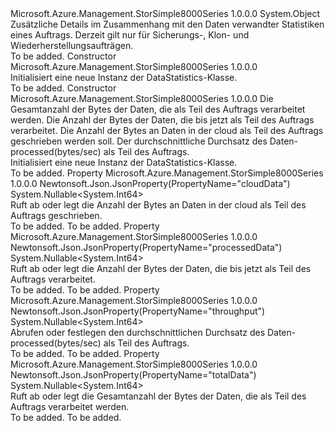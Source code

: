 <Type Name="DataStatistics" FullName="Microsoft.Azure.Management.StorSimple8000Series.Models.DataStatistics">
  <TypeSignature Language="C#" Value="public class DataStatistics" />
  <TypeSignature Language="ILAsm" Value=".class public auto ansi beforefieldinit DataStatistics extends System.Object" />
  <TypeSignature Language="DocId" Value="T:Microsoft.Azure.Management.StorSimple8000Series.Models.DataStatistics" />
  <TypeSignature Language="VB.NET" Value="Public Class DataStatistics" />
  <TypeSignature Language="F#" Value="type DataStatistics = class" />
  <AssemblyInfo>
    <AssemblyName>Microsoft.Azure.Management.StorSimple8000Series</AssemblyName>
    <AssemblyVersion>1.0.0.0</AssemblyVersion>
  </AssemblyInfo>
  <Base>
    <BaseTypeName>System.Object</BaseTypeName>
  </Base>
  <Interfaces />
  <Docs>
    <summary>
            Zusätzliche Details im Zusammenhang mit den Daten verwandter Statistiken eines Auftrags.
            Derzeit gilt nur für Sicherungs-, Klon- und Wiederherstellungsaufträgen.
            </summary>
    <remarks>To be added.</remarks>
  </Docs>
  <Members>
    <Member MemberName=".ctor">
      <MemberSignature Language="C#" Value="public DataStatistics ();" />
      <MemberSignature Language="ILAsm" Value=".method public hidebysig specialname rtspecialname instance void .ctor() cil managed" />
      <MemberSignature Language="DocId" Value="M:Microsoft.Azure.Management.StorSimple8000Series.Models.DataStatistics.#ctor" />
      <MemberSignature Language="VB.NET" Value="Public Sub New ()" />
      <MemberType>Constructor</MemberType>
      <AssemblyInfo>
        <AssemblyName>Microsoft.Azure.Management.StorSimple8000Series</AssemblyName>
        <AssemblyVersion>1.0.0.0</AssemblyVersion>
      </AssemblyInfo>
      <Parameters />
      <Docs>
        <summary>
            Initialisiert eine neue Instanz der DataStatistics-Klasse.
            </summary>
        <remarks>To be added.</remarks>
      </Docs>
    </Member>
    <Member MemberName=".ctor">
      <MemberSignature Language="C#" Value="public DataStatistics (Nullable&lt;long&gt; totalData = null, Nullable&lt;long&gt; processedData = null, Nullable&lt;long&gt; cloudData = null, Nullable&lt;long&gt; throughput = null);" />
      <MemberSignature Language="ILAsm" Value=".method public hidebysig specialname rtspecialname instance void .ctor(valuetype System.Nullable`1&lt;int64&gt; totalData, valuetype System.Nullable`1&lt;int64&gt; processedData, valuetype System.Nullable`1&lt;int64&gt; cloudData, valuetype System.Nullable`1&lt;int64&gt; throughput) cil managed" />
      <MemberSignature Language="DocId" Value="M:Microsoft.Azure.Management.StorSimple8000Series.Models.DataStatistics.#ctor(System.Nullable{System.Int64},System.Nullable{System.Int64},System.Nullable{System.Int64},System.Nullable{System.Int64})" />
      <MemberSignature Language="VB.NET" Value="Public Sub New (Optional totalData As Nullable(Of Long) = null, Optional processedData As Nullable(Of Long) = null, Optional cloudData As Nullable(Of Long) = null, Optional throughput As Nullable(Of Long) = null)" />
      <MemberSignature Language="F#" Value="new Microsoft.Azure.Management.StorSimple8000Series.Models.DataStatistics : Nullable&lt;int64&gt; * Nullable&lt;int64&gt; * Nullable&lt;int64&gt; * Nullable&lt;int64&gt; -&gt; Microsoft.Azure.Management.StorSimple8000Series.Models.DataStatistics" Usage="new Microsoft.Azure.Management.StorSimple8000Series.Models.DataStatistics (totalData, processedData, cloudData, throughput)" />
      <MemberType>Constructor</MemberType>
      <AssemblyInfo>
        <AssemblyName>Microsoft.Azure.Management.StorSimple8000Series</AssemblyName>
        <AssemblyVersion>1.0.0.0</AssemblyVersion>
      </AssemblyInfo>
      <Parameters>
        <Parameter Name="totalData" Type="System.Nullable&lt;System.Int64&gt;" />
        <Parameter Name="processedData" Type="System.Nullable&lt;System.Int64&gt;" />
        <Parameter Name="cloudData" Type="System.Nullable&lt;System.Int64&gt;" />
        <Parameter Name="throughput" Type="System.Nullable&lt;System.Int64&gt;" />
      </Parameters>
      <Docs>
        <param name="totalData">Die Gesamtanzahl der Bytes der Daten, die als Teil des Auftrags verarbeitet werden.</param>
        <param name="processedData">Die Anzahl der Bytes der Daten, die bis jetzt als Teil des Auftrags verarbeitet.</param>
        <param name="cloudData">Die Anzahl der Bytes an Daten in der cloud als Teil des Auftrags geschrieben werden soll.</param>
        <param name="throughput">Der durchschnittliche Durchsatz des Daten-processed(bytes/sec) als Teil des Auftrags.</param>
        <summary>
            Initialisiert eine neue Instanz der DataStatistics-Klasse.
            </summary>
        <remarks>To be added.</remarks>
      </Docs>
    </Member>
    <Member MemberName="CloudData">
      <MemberSignature Language="C#" Value="public Nullable&lt;long&gt; CloudData { get; set; }" />
      <MemberSignature Language="ILAsm" Value=".property instance valuetype System.Nullable`1&lt;int64&gt; CloudData" />
      <MemberSignature Language="DocId" Value="P:Microsoft.Azure.Management.StorSimple8000Series.Models.DataStatistics.CloudData" />
      <MemberSignature Language="VB.NET" Value="Public Property CloudData As Nullable(Of Long)" />
      <MemberSignature Language="F#" Value="member this.CloudData : Nullable&lt;int64&gt; with get, set" Usage="Microsoft.Azure.Management.StorSimple8000Series.Models.DataStatistics.CloudData" />
      <MemberType>Property</MemberType>
      <AssemblyInfo>
        <AssemblyName>Microsoft.Azure.Management.StorSimple8000Series</AssemblyName>
        <AssemblyVersion>1.0.0.0</AssemblyVersion>
      </AssemblyInfo>
      <Attributes>
        <Attribute>
          <AttributeName>Newtonsoft.Json.JsonProperty(PropertyName="cloudData")</AttributeName>
        </Attribute>
      </Attributes>
      <ReturnValue>
        <ReturnType>System.Nullable&lt;System.Int64&gt;</ReturnType>
      </ReturnValue>
      <Docs>
        <summary>
            Ruft ab oder legt die Anzahl der Bytes an Daten in der cloud als Teil des Auftrags geschrieben.
            </summary>
        <value>To be added.</value>
        <remarks>To be added.</remarks>
      </Docs>
    </Member>
    <Member MemberName="ProcessedData">
      <MemberSignature Language="C#" Value="public Nullable&lt;long&gt; ProcessedData { get; set; }" />
      <MemberSignature Language="ILAsm" Value=".property instance valuetype System.Nullable`1&lt;int64&gt; ProcessedData" />
      <MemberSignature Language="DocId" Value="P:Microsoft.Azure.Management.StorSimple8000Series.Models.DataStatistics.ProcessedData" />
      <MemberSignature Language="VB.NET" Value="Public Property ProcessedData As Nullable(Of Long)" />
      <MemberSignature Language="F#" Value="member this.ProcessedData : Nullable&lt;int64&gt; with get, set" Usage="Microsoft.Azure.Management.StorSimple8000Series.Models.DataStatistics.ProcessedData" />
      <MemberType>Property</MemberType>
      <AssemblyInfo>
        <AssemblyName>Microsoft.Azure.Management.StorSimple8000Series</AssemblyName>
        <AssemblyVersion>1.0.0.0</AssemblyVersion>
      </AssemblyInfo>
      <Attributes>
        <Attribute>
          <AttributeName>Newtonsoft.Json.JsonProperty(PropertyName="processedData")</AttributeName>
        </Attribute>
      </Attributes>
      <ReturnValue>
        <ReturnType>System.Nullable&lt;System.Int64&gt;</ReturnType>
      </ReturnValue>
      <Docs>
        <summary>
            Ruft ab oder legt die Anzahl der Bytes der Daten, die bis jetzt als Teil des Auftrags verarbeitet.
            </summary>
        <value>To be added.</value>
        <remarks>To be added.</remarks>
      </Docs>
    </Member>
    <Member MemberName="Throughput">
      <MemberSignature Language="C#" Value="public Nullable&lt;long&gt; Throughput { get; set; }" />
      <MemberSignature Language="ILAsm" Value=".property instance valuetype System.Nullable`1&lt;int64&gt; Throughput" />
      <MemberSignature Language="DocId" Value="P:Microsoft.Azure.Management.StorSimple8000Series.Models.DataStatistics.Throughput" />
      <MemberSignature Language="VB.NET" Value="Public Property Throughput As Nullable(Of Long)" />
      <MemberSignature Language="F#" Value="member this.Throughput : Nullable&lt;int64&gt; with get, set" Usage="Microsoft.Azure.Management.StorSimple8000Series.Models.DataStatistics.Throughput" />
      <MemberType>Property</MemberType>
      <AssemblyInfo>
        <AssemblyName>Microsoft.Azure.Management.StorSimple8000Series</AssemblyName>
        <AssemblyVersion>1.0.0.0</AssemblyVersion>
      </AssemblyInfo>
      <Attributes>
        <Attribute>
          <AttributeName>Newtonsoft.Json.JsonProperty(PropertyName="throughput")</AttributeName>
        </Attribute>
      </Attributes>
      <ReturnValue>
        <ReturnType>System.Nullable&lt;System.Int64&gt;</ReturnType>
      </ReturnValue>
      <Docs>
        <summary>
            Abrufen oder festlegen den durchschnittlichen Durchsatz des Daten-processed(bytes/sec) als Teil des Auftrags.
            </summary>
        <value>To be added.</value>
        <remarks>To be added.</remarks>
      </Docs>
    </Member>
    <Member MemberName="TotalData">
      <MemberSignature Language="C#" Value="public Nullable&lt;long&gt; TotalData { get; set; }" />
      <MemberSignature Language="ILAsm" Value=".property instance valuetype System.Nullable`1&lt;int64&gt; TotalData" />
      <MemberSignature Language="DocId" Value="P:Microsoft.Azure.Management.StorSimple8000Series.Models.DataStatistics.TotalData" />
      <MemberSignature Language="VB.NET" Value="Public Property TotalData As Nullable(Of Long)" />
      <MemberSignature Language="F#" Value="member this.TotalData : Nullable&lt;int64&gt; with get, set" Usage="Microsoft.Azure.Management.StorSimple8000Series.Models.DataStatistics.TotalData" />
      <MemberType>Property</MemberType>
      <AssemblyInfo>
        <AssemblyName>Microsoft.Azure.Management.StorSimple8000Series</AssemblyName>
        <AssemblyVersion>1.0.0.0</AssemblyVersion>
      </AssemblyInfo>
      <Attributes>
        <Attribute>
          <AttributeName>Newtonsoft.Json.JsonProperty(PropertyName="totalData")</AttributeName>
        </Attribute>
      </Attributes>
      <ReturnValue>
        <ReturnType>System.Nullable&lt;System.Int64&gt;</ReturnType>
      </ReturnValue>
      <Docs>
        <summary>
            Ruft ab oder legt die Gesamtanzahl der Bytes der Daten, die als Teil des Auftrags verarbeitet werden.
            </summary>
        <value>To be added.</value>
        <remarks>To be added.</remarks>
      </Docs>
    </Member>
  </Members>
</Type>